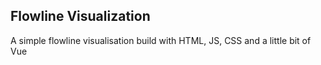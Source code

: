 ## Flowline Visualization

A simple flowline visualisation build with HTML, JS, CSS and a little bit of Vue

